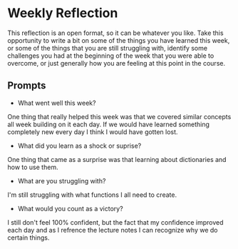 # Weekly Reflection
This reflection is an open format, so it can be whatever you like. Take this opportunity to write a bit on some of the things you have learned this week, or some of the things that you are still struggling with, identify some challenges you had at the beginning of the week that you were able to overcome, or just generally how you are feeling at this point in the course.

## Prompts
- What went well this week?

One thing that really helped this week was that we covered similar concepts all week building on it each day. If we would have learned something completely new every day I think I would have gotten lost.

- What did you learn as a shock or suprise?

One thing that came as a surprise was that learning about dictionaries and how to use them.

- What are you struggling with?

I'm still struggling with what functions I all need to create.

- What would you count as a victory?

I still don't feel 100% confident, but the fact that my confidence improved each day and as I refrence the lecture notes I can recognize why we do certain things.